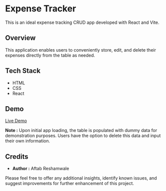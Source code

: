
# Expense Tracker

This is an ideal expense tracking CRUD app developed with React and Vite. 


## Overview

This application enables users to conveniently store, edit, and delete their expenses directly from the table as needed.

## Tech Stack

* HTML
* CSS
* React
## Demo

[Live Demo](https://expense-tracker-neon-beta.vercel.app/)

**Note :** Upon initial app loading, the table is populated with dummy data for demonstration purposes. Users have the option to delete this data and input their own information.
## Credits

* **Author  :** Aftab Reshamwale

 Please feel free to offer any additional insights, identify known issues, and suggest improvements for further enhancement of this project.
